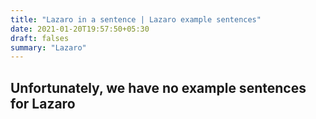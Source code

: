 ```yaml
---
title: "Lazaro in a sentence | Lazaro example sentences"
date: 2021-01-20T19:57:50+05:30
draft: falses
summary: "Lazaro"
---
```

## Unfortunately, we have no example sentences for Lazaro                 
